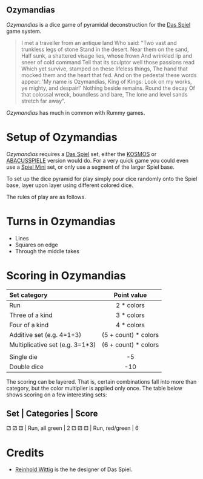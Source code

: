 Ozymandias
----------

*Ozymandias* is a dice game of pyramidal deconstruction for the [Das Spiel](http://boardgamegeek.com/boardgame/2229/spiel) game system.

> I met a traveller from an antique land
> Who said: "Two vast and trunkless legs of stone
> Stand in the desert. Near them on the sand,
> Half sunk, a shattered visage lies, whose frown
> And wrinkled lip and sneer of cold command
> Tell that its sculptor well those passions read
> Which yet survive, stamped on these lifeless things,
> The hand that mocked them and the heart that fed.
> And on the pedestal these words appear:
> 'My name is Ozymandias, King of Kings:
> Look on my works, ye mighty, and despair!'
> Nothing beside remains. Round the decay
> Of that colossal wreck, boundless and bare,
> The lone and level sands stretch far away". 

*Ozymandias* has much in common with Rummy games.

Setup of Ozymandias
===================

*Ozymandias* requires a [Das Spiel](http://boardgamegeek.com/boardgame/2229/spiel) set, either the [KOSMOS](http://boardgamegeek.com/boardgameversion/28556/german-third-edition) or [ABACUSSPIELE](http://boardgamegeek.com/boardgamepublisher/29/abacusspiele) version would do.  For a very quick game you could even use a [Spiel Mini](http://boardgamegeek.com/boardgame/110073/spiel-mini) set, or only use a segment of the larger Spiel base.

To set up the dice pyramid for play simply pour dice randomly onto the Spiel base, layer upon layer using different colored dice.

The rules of play are as follows.

Turns in Ozymandias
===================

 * Lines
 * Squares on edge
 * Through the middle takes
 
Scoring in Ozymandias
=====================

 Set category                    | Point value
 :-------------------------------|:----------:
 Run                             |  2 * colors
 Three of a kind                 |  3 * colors
 Four of a kind                  |  4 * colors
 Additive set (e.g. 4=1+3)       | (5 + count) * colors
 Multiplicative set (e.g. 3=1*3) | (6 + count) * colors
                                 |
 Single die                      | -5
 Double dice                     | -10

The scoring can be layered.  That is, certain combinations fall into more than category, but the color multiplier is applied only once.  The table below shows scoring on a few interesting sets:

Set                        | Categories                 | Score
---------------------------------------------------------------
⚁  ⚂  ⚃                    | Run, all green             | 2
⚁  ⚂  ⚃                    | Run, red/green             | 6




Credits
=======

 * [Reinhold Wittig](http://www.perlhuhn.de/) is the he designer of Das Spiel.
 